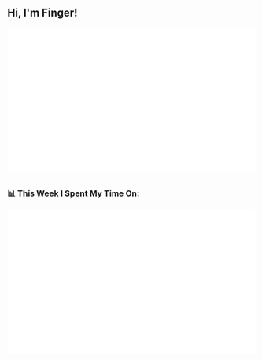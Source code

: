 <h2> Hi, I'm Finger!</h2>

<img align="right" src="https://raw.githubusercontent.com/spianmo/github-stats/master/generated/overview.svg#gh-light-mode-only">

<!-- <img align="right" height="160em" src="https://github-readme-stats-eight-theta.vercel.app/api/top-langs/?username=spianmo&layout=compact&langs_count=8&theme=algolia"/>	 -->
	
```go
package main

type Me struct {
	Name   string
	Job    string
	Code   string
	Skills string
}

func main() {
	me := &Me{
		Name:   "Finger",
		Job:    "Client-side Engineer",
		Code:   "Java and C++ and Others",
		Skills: "Android Security NLP ^o^",
	}
	_ = me
}
```


<h3>📊 This Week I Spent My Time On:</h3>
<img align='right' src="https://raw.githubusercontent.com/spianmo/github-stats/master/generated/languages.svg#gh-light-mode-only">

<!--START_SECTION:waka-->

```text
Java                   26 hrs 26 mins  ██████████████░░░░░░░░░░░   56.10 %
Groovy                 6 hrs 33 mins   ███▒░░░░░░░░░░░░░░░░░░░░░   13.90 %
Kotlin                 3 hrs 53 mins   ██░░░░░░░░░░░░░░░░░░░░░░░   08.27 %
Gradle                 3 hrs 13 mins   █▓░░░░░░░░░░░░░░░░░░░░░░░   06.86 %
Properties             2 hrs 15 mins   █▒░░░░░░░░░░░░░░░░░░░░░░░   04.81 %
XML                    2 hrs 6 mins    █░░░░░░░░░░░░░░░░░░░░░░░░   04.47 %
```

<!--END_SECTION:waka-->
